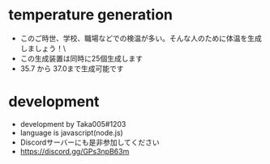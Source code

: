 # temperature generation
- このご時世、学校、職場などでの検温が多い。そんな人のために体温を生成しましょう！\
- この生成装置は同時に25個生成します
- 35.7 から 37.0まで生成可能です
# development
- development by Taka005#1203
- language is javascript(node.js)
- Discordサーバーにも是非参加してください
- https://discord.gg/GPs3npB63m
